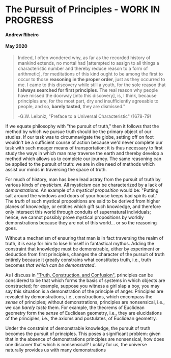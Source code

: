 # The Pursuit of Principles - WORK IN PROGRESS
#### Andrew Ribeiro 
#### May 2020

> Indeed, I often wondered why, as far as the recorded history of mankind extends, no mortal had [attempted to assign to all things a characteristic number and thereby reduce reason to a form of arithmetic], for meditations of this kind ought to be among the first to occur to those **reasoning in the proper order**, just as they occurred to me. I came to this discovery while still a youth, for the sole reason that **I always searched for first principles**. The real reason why people have missed the doorway [into this discovery], is, I think, because principles are, for the most part, dry and insufficiently agreeable to people, and so, **barely tasted**, they are dismissed." 
>
>-G.W. Leibniz, "Preface to a Universal Characteristic" (1678-79)

If we equate philosophy with "the pursuit of truth," then it follows that the method by which we pursue truth should be the primary object of our studies. If our task was to circumnavigate the globe, setting off on foot wouldn't be a sufficient course of action because we'd never complete our task with such meager means of transportation; it is thus necessary to first study the ways in which man may traverse the earth and thereby develop a method which allows us to complete our journey. The same reasoning can be applied to the pursuit of truth: we are in dire need of methods which assist our minds in traversing the space of truth.

For much of history, man has been lead astray from the pursuit of truth by various kinds of *mysticism*. All mysticism can be characterized by a lack of *demonstrations*. An example of a *mystical proposition* would be: "Putting salt around the windows and doors of your house keeps bad spirits out." The *truth* of such mystical propositions are said to be derived from higher planes of knowledge, or entities which gift such knowledge, and therefore only intersect this world through conduits of supernatural individuals; hence, we cannot possibly prove mystical propositions by worldly demonstrations because they are not of this world... or so the reasoning goes.

Without a mechanism of ensuring that man is in fact traversing the realm of truth, it is easy for him to lose himself in fantastical mythos. Adding the constraint that knowledge must be demonstrable, either by experiment or deduction from first principles, changes the character of the pursuit of truth entirely because it greatly constrains what constitutes truth, i.e., truth becomes *that which can be demonstrated*. 

As I discuss in ["Truth, Construction, and Confusion"](truth_construction_confusion.md), principles can be considered to be that which forms the basis of systems in which objects are constructed; for example, suppose you witness a girl slap a boy, you may say this situation is a demonstration of the principle of anger. Principles are revealed by demonstrations, i.e., constructions, which encompass the *sense* of principles; without demonstrations, principles are nonsensical, i.e., we can *barely taste* them. For example, the theorems of Euclidean geometry form the *sense* of Euclidean geometry, i.e., they are elucidations of the principles, i.e., the axioms and postulates, of Euclidean geometry.

Under the constraint of demonstrable knowledge, the pursuit of truth becomes the pursuit of principles. This poses a significant problem: given that in the absence of demonstrations principles are nonsensical, how does one discover that which is nonsensical? Luckily for us, the universe naturally provides us with many demonstrations  

